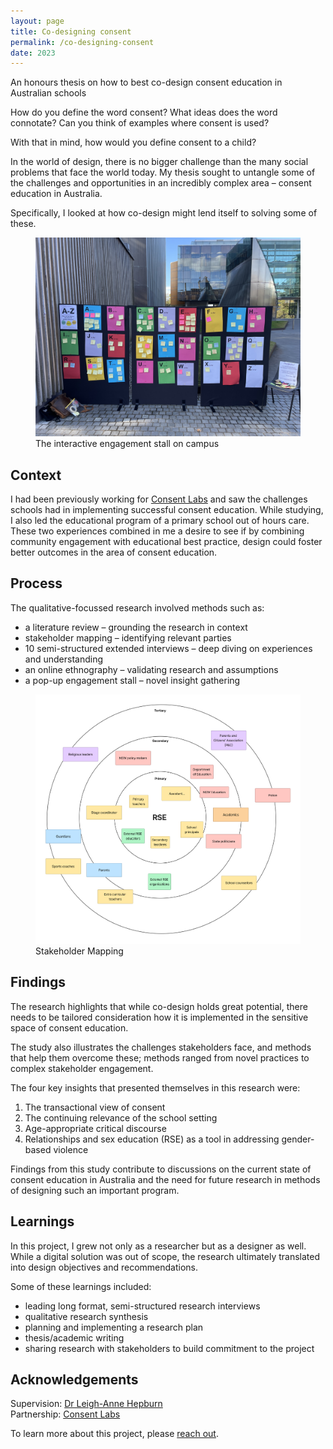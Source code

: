 ```yaml
---
layout: page
title: Co-designing consent
permalink: /co-designing-consent
date: 2023
---
```

<p class="callout">An honours thesis on how to best co-design consent education in Australian schools</p>

How do you define the word consent? What ideas does the word connotate? Can you think of examples where consent is used?

With that in mind, how would you define consent to a child?

In the world of design, there is no bigger challenge than the many social problems that face the world today. My thesis sought to untangle some of the challenges and opportunities in an incredibly complex area – consent education in Australia. 

Specifically, I looked at how co-design might lend itself to solving some of these.
<figure class="wide">
    <img src ="assets/co-designing-consent-popup.jpeg">
    <figcaption>The interactive engagement stall on campus</figcaption>
</figure>

## Context
I had been previously working for [Consent Labs](https://www.consentlabs.org.au/) and saw the challenges schools had in implementing successful consent education. While studying, I also led the educational program of a primary school out of hours care. These two experiences combined in me a desire to see if by combining community engagement with educational best practice, design could foster better outcomes in the area of consent education.

## Process
The qualitative-focussed research involved methods such as:

- a literature review – grounding the research in context
- stakeholder mapping – identifying relevant parties
- 10 semi-structured extended interviews – deep diving on experiences and understanding
- an online ethnography – validating research and assumptions
- a pop-up engagement stall – novel insight gathering

<figure>
    <img src="assets/stakeholder-map.png">
    <figcaption>Stakeholder Mapping</figcaption>
</figure>

## Findings

The research highlights that while co-design holds great potential, there needs to be tailored consideration how it is implemented in the sensitive space of consent education.   
  
The study also illustrates the challenges stakeholders face, and methods that help them overcome these; methods ranged from novel practices to complex stakeholder engagement.
  
The four key insights that presented themselves in this research were:

1. The transactional view of consent
2. The continuing relevance of the school setting
3. Age-appropriate critical discourse
4. Relationships and sex education (RSE) as a tool in addressing gender-based violence

Findings from this study contribute to discussions on the current state of consent education in Australia and the need for future research in methods of designing such an important program.

## Learnings

In this project, I grew not only as a researcher but as a designer as well. While a digital solution was out of scope, the research ultimately translated into design objectives and recommendations.

Some of these learnings included:

- leading long format, semi-structured research interviews
- qualitative research synthesis
- planning and implementing a research plan
- thesis/academic writing
- sharing research with stakeholders to build commitment to the project

## Acknowledgements

Supervision: [Dr Leigh-Anne Hepburn](https://www.sydney.edu.au/architecture/about/our-people/academic-staff/leigh-anne-hepburn.html)  
Partnership: [Consent Labs](https://www.consentlabs.org.au/)

To learn more about this project, please <a class= "internal-link" href= "/contact">reach out</a>.